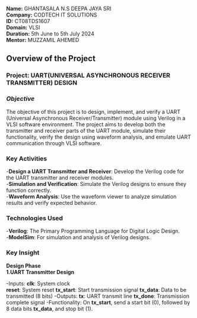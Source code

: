**Name:** GHANTASALA N.S DEEPA JAYA SRI                                                                                                                                                                                              
**Company:** CODTECH IT SOLUTIONS                                                                                                                                                                                            
**ID:** CT08TDS1607                                                                                                                                                                                                                            
**Domain:** VLSI                                                                                                                                                                                                                      
**Duration:** 5th June to 5th July 2024                                                                                                                                                                                                      
**Mentor:** MUZZAMIL AHEMED                                                                                                                                                                                                                                                                                   
## **Overview of the Project**                                                                                                                                              
### **Project**: UART(UNIVERSAL ASYNCHRONOUS RECEIVER TRANSMITTER) DESIGN                                                                                                                                  
### *Objective*                                                                                                                                                                                                        
The objective of this project is to design, implement, and verify a UART (Universal Asynchronous Receiver/Transmitter) module using Verilog in a VLSI software environment. The project aims to develop both the transmitter and receiver parts of the UART module, simulate their functionality, verify the design using waveform analysis, and emulate UART communication through VLSI software.                                                                                                                 
### Key Activities                                                                                                                                                                                                                                                                                                                      
-**Design a UART Transmitter and Receiver**: Develop the Verilog code for the UART transmitter and receiver modules.                                      
-**Simulation and Verification**: Simulate the Verilog designs to ensure they function correctly.                                                                     
-**Waveform Analysis**: Use the waveform viewer to analyze simulation results and verify expected behavior.                                                                  
### Technologies Used                                                                                                                                                                                                                                                                                                                   
-**Verilog**: The Primary Programming Language for Digital Logic Design.                                                                                            
-**ModelSim**: For simulation and analysis of Verilog designs. 

### Key Insight                                                                                                                                                                                                                     
**Design Phase**                                                                                                                                                                
**1.UART Transmitter Design**

-Inputs:
**clk**: System clock                                                                                                                                               
**reset**: System reset
**tx_start**: Start transmission signal
**tx_data**: Data to be transmitted (8 bits)
-Outputs:
**tx**: UART transmit line
**tx_done**: Transmission complete signal
-Functionality:
On **tx_start**, send a start bit (0), followed by 8 data bits **tx_data**, and stop bit (1).
